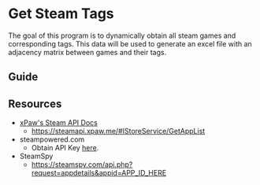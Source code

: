# Get Steam Tags

The goal of this program is to dynamically obtain all steam games and corresponding tags. This data will be used to generate an excel file with an adjacency matrix between games and their tags.

## Guide

<!-- TODO -->

## Resources

-   [xPaw's Steam API Docs](https://steamapi.xpaw.me/)
    -   https://steamapi.xpaw.me/#IStoreService/GetAppList
-   steampowered.com
    -   Obtain API Key [here](https://steamcommunity.com/login/home/?goto=%2Fdev%2Fapikey).
-   SteamSpy
    -   https://steamspy.com/api.php?request=appdetails&appid=APP_ID_HERE
